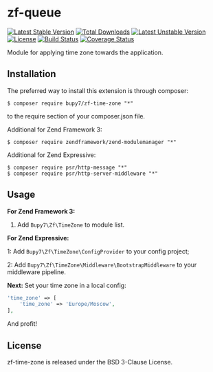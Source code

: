 zf-queue
========

[![Latest Stable Version](https://poser.pugx.org/bupy7/zf-time-zone/v/stable)](https://packagist.org/packages/bupy7/zf-time-zone)
[![Total Downloads](https://poser.pugx.org/bupy7/zf-time-zone/downloads)](https://packagist.org/packages/bupy7/zf-time-zone)
[![Latest Unstable Version](https://poser.pugx.org/bupy7/zf-time-zone/v/unstable)](https://packagist.org/packages/bupy7/zf-time-zone)
[![License](https://poser.pugx.org/bupy7/zf-time-zone/license)](https://packagist.org/packages/bupy7/zf-time-zone)
[![Build Status](https://travis-ci.org/bupy7/zf-time-zone.svg?branch=master)](https://travis-ci.org/bupy7/zf-time-zone)
[![Coverage Status](https://coveralls.io/repos/github/bupy7/zf-time-zone/badge.svg?branch=master)](https://coveralls.io/github/bupy7/zf-time-zone?branch=master)

Module for applying time zone towards the application.

Installation
------------

The preferred way to install this extension is through composer:

```
$ composer require bupy7/zf-time-zone "*"
```

to the require section of your composer.json file.

Additional for Zend Framework 3:

```
$ composer require zendframework/zend-modulemanager "*"
```

Additional for Zend Expressive:

```
$ composer require psr/http-message "*"
$ composer require psr/http-server-middleware "*"
```

Usage
-----

**For Zend Framework 3:**

1. Add `Bupy7\Zf\TimeZone` to module list.

**For Zend Expressive:**

1: Add `Bupy7\Zf\TimeZone\ConfigProvider` to your config project;

2: Add `Bupy7\Zf\TimeZone\Middleware\BootstrapMiddleware` to your middleware pipeline.

**Next:** Set your time zone in a local config:

```php
'time_zone' => [
    'time_zone' => 'Europe/Moscow',
],
```

And profit!

License
-------

zf-time-zone is released under the BSD 3-Clause License.
